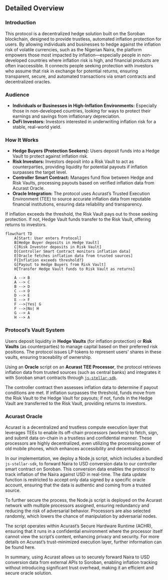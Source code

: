 ## Detailed Overview

### Introduction

This protocol is a decentralized hedge solution built on the Soroban blockchain, designed to provide trustless, automated inflation protection for users. By allowing individuals and businesses to hedge against the inflation risk of volatile currencies, such as the Nigerian Naira, the platform empowers those most impacted by inflation—especially people in non-developed countries where inflation risk is high, and financial products are often inaccessible. It connects people seeking protection with investors who assume that risk in exchange for potential returns, ensuring transparent, secure, and automated transactions via smart contracts and decentralized oracles. 

### Audience

- **Individuals or Businesses in High-Inflation Environments:** Especially those in non-developed countries, looking for ways to protect their earnings and savings from inflationary depreciation.
- **DeFi Investors:** Investors interested in underwriting inflation risk for a stable, real-world yield.

### How It Works

- **Hedge Buyers (Protection Seekers):** Users deposit funds into a Hedge Vault to protect against inflation risk.
- **Risk Investors:** Investors deposit into a Risk Vault to act as counterparties, providing liquidity for potential payouts if inflation surpasses the target level.
- **Controller Smart Contract:** Manages fund flow between Hedge and Risk Vaults, processing payouts based on verified inflation data from Acurast Oracle.
- **Oracle Integration:** The protocol uses Acurast’s Trusted Execution Environment (TEE) to source accurate inflation data from reputable financial institutions, ensuring data reliability and transparency.

If inflation exceeds the threshold, the Risk Vault pays out to those seeking protection. If not, Hedge Vault funds transfer to the Risk Vault, offering returns to investors.

```mermaid 
flowchart TD
    A[Start: User enters Protocol]
    B[Hedge Buyer deposits in Hedge Vault]
    C[Risk Investor deposits in Risk Vault]
    D[Controller Smart Contract monitors inflation data]
    E[Oracle fetches inflation data from trusted sources]
    F{Inflation exceeds threshold?}
    G[Payout to Hedge Buyers from Risk Vault]
    H[Transfer Hedge Vault funds to Risk Vault as returns]

    A --> B
    A --> C
    B --> D
    C --> D
    D --> E
    E --> F
    F -->|Yes| G
    F -->|No| H
    G --> A
    H --> A
```

### Protocol’s Vault System

Users deposit liquidity in **Hedge Vaults** (for inflation protection) or **Risk Vaults** (as counterparties) to manage capital based on their preferred risk positions. The protocol issues LP tokens to represent users' shares in these vaults, ensuring traceability of ownership.

Using an **Oracle** script on an **Acurast TEE Processor**, the protocol retrieves inflation data from trusted sources (such as central banks) and integrates it with Soroban smart contracts through [`js-stellar-sdk`](https://github.com/stellar/js-stellar-sdk).

The controller contract then assesses inflation data to determine if payout conditions are met. If inflation surpasses the threshold, funds move from the Risk Vault to the Hedge Vault for payouts; if not, funds in the Hedge Vault are transferred to the Risk Vault, providing returns to investors.

### Acurast Oracle 

Acurast is a decentralized and trustless compute execution layer that leverages TEEs to enable its off-chain processors (workers) to fetch, sign, and submit data on-chain in a trustless and confidential manner. These processors are highly decentralized, even utilizing the processing power of old mobile phones, which enhances accessibility and decentralization.

In our implementation, we deploy a Node.js script, which includes a bundled `js-stellar-sdk`, to forward Naira to USD conversion data to our controller smart contract on Soroban. This conversion data enables the protocol to track inflation of the Naira against USD in real-time. The data update function is restricted to accept only data signed by a specific oracle account, ensuring that the data is authentic and coming from a trusted source.

To further secure the process, the Node.js script is deployed on the Acurast network with multiple processors assigned, ensuring redundancy and reducing the risk of adversarial behavior. Processors are also selected randomly, which lowers the chance of manipulation by adversarial nodes.

The script operates within Acurast’s Secure Hardware Runtime (ACHR), ensuring that it runs in a confidential environment where the processor itself cannot view the script’s content, enhancing privacy and security. For more details on Acurast’s trust-minimized execution layer, further information can be found here.

In summary, using Acurast allows us to securely forward Naira to USD conversion data from external APIs to Soroban, enabling inflation tracking without introducing significant trust overhead, making it an efficient and secure oracle solution.
